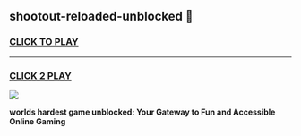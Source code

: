 
## shootout-reloaded-unblocked 👋
<h3>
<a href="https://premium.freeplayer.one?title=shootout-reloaded-unblocked&ref=14F">CLICK TO PLAY</a></h3>
<hr>

<h3>
<a href="https://premium.freeplayer.one?title=shootout-reloaded-unblocked&ref=14F">CLICK 2 PLAY</a>
  
</h3>

<a href="https://premium.freeplayer.one?title=shootout-reloaded-unblocked&ref=12F/"><img src="https://clearcache.store/games.png"></a>


**worlds hardest game unblocked: Your Gateway to Fun and Accessible Online Gaming**
